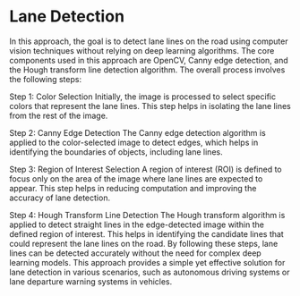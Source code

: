 # Lane Detection

In this approach, the goal is to detect lane lines on the road using computer vision techniques without relying on deep learning algorithms. The core components used in this approach are OpenCV, Canny edge detection, and the Hough transform line detection algorithm. The overall process involves the following steps:

Step 1: Color Selection
Initially, the image is processed to select specific colors that represent the lane lines. This step helps in isolating the lane lines from the rest of the image.


Step 2: Canny Edge Detection
The Canny edge detection algorithm is applied to the color-selected image to detect edges, which helps in identifying the boundaries of objects, including lane lines.


Step 3: Region of Interest Selection
A region of interest (ROI) is defined to focus only on the area of the image where lane lines are expected to appear. This step helps in reducing computation and improving the accuracy of lane detection.


Step 4: Hough Transform Line Detection
The Hough transform algorithm is applied to detect straight lines in the edge-detected image within the defined region of interest. This helps in identifying the candidate lines that could represent the lane lines on the road.
By following these steps, lane lines can be detected accurately without the need for complex deep learning models. This approach provides a simple yet effective solution for lane detection in various scenarios, such as autonomous driving systems or lane departure warning systems in vehicles.
